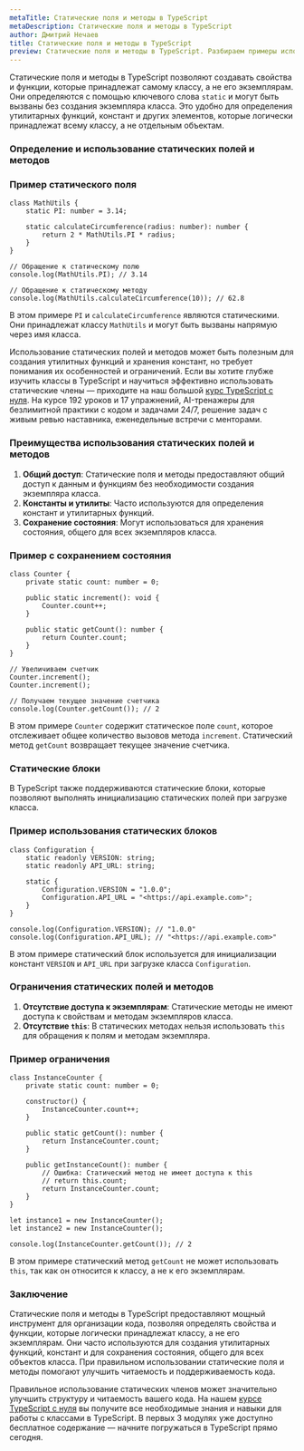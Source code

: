 ```yaml
---
metaTitle: Статические поля и методы в TypeScript
metaDescription: Статические поля и методы в TypeScript
author: Дмитрий Нечаев
title: Статические поля и методы в TypeScript
preview: Статические поля и методы в TypeScript. Разбираем примеры использования
---
```


Статические поля и методы в TypeScript позволяют создавать свойства и функции, которые принадлежат самому классу, а не его экземплярам. Они определяются с помощью ключевого слова `static` и могут быть вызваны без создания экземпляра класса. Это удобно для определения утилитарных функций, констант и других элементов, которые логически принадлежат всему классу, а не отдельным объектам.

### Определение и использование статических полей и методов

### Пример статического поля

```tsx
class MathUtils {
    static PI: number = 3.14;

    static calculateCircumference(radius: number): number {
        return 2 * MathUtils.PI * radius;
    }
}

// Обращение к статическому полю
console.log(MathUtils.PI); // 3.14

// Обращение к статическому методу
console.log(MathUtils.calculateCircumference(10)); // 62.8

```

В этом примере `PI` и `calculateCircumference` являются статическими. Они принадлежат классу `MathUtils` и могут быть вызваны напрямую через имя класса.

Использование статических полей и методов может быть полезным для создания утилитных функций и хранения констант, но требует понимания их особенностей и ограничений. Если вы хотите глубже изучить классы в TypeScript и научиться эффективно использовать статические члены — приходите на наш большой [курс TypeScript с нуля](https://purpleschool.ru/course/typescript?utm_source=knowledgebase&utm_medium=text&utm_campaign=staticheskie-polya-i-metody-v-typescript). На курсе 192 уроков и 17 упражнений, AI-тренажеры для безлимитной практики с кодом и задачами 24/7, решение задач с живым ревью наставника, еженедельные встречи с менторами.

### Преимущества использования статических полей и методов

1. **Общий доступ**: Статические поля и методы предоставляют общий доступ к данным и функциям без необходимости создания экземпляра класса.
2. **Константы и утилиты**: Часто используются для определения констант и утилитарных функций.
3. **Сохранение состояния**: Могут использоваться для хранения состояния, общего для всех экземпляров класса.

### Пример с сохранением состояния

```tsx
class Counter {
    private static count: number = 0;

    public static increment(): void {
        Counter.count++;
    }

    public static getCount(): number {
        return Counter.count;
    }
}

// Увеличиваем счетчик
Counter.increment();
Counter.increment();

// Получаем текущее значение счетчика
console.log(Counter.getCount()); // 2

```

В этом примере `Counter` содержит статическое поле `count`, которое отслеживает общее количество вызовов метода `increment`. Статический метод `getCount` возвращает текущее значение счетчика.

### Статические блоки

В TypeScript также поддерживаются статические блоки, которые позволяют выполнять инициализацию статических полей при загрузке класса.

### Пример использования статических блоков

```tsx
class Configuration {
    static readonly VERSION: string;
    static readonly API_URL: string;

    static {
        Configuration.VERSION = "1.0.0";
        Configuration.API_URL = "<https://api.example.com>";
    }
}

console.log(Configuration.VERSION); // "1.0.0"
console.log(Configuration.API_URL); // "<https://api.example.com>"

```

В этом примере статический блок используется для инициализации констант `VERSION` и `API_URL` при загрузке класса `Configuration`.

### Ограничения статических полей и методов

1. **Отсутствие доступа к экземплярам**: Статические методы не имеют доступа к свойствам и методам экземпляров класса.
2. **Отсутствие `this`**: В статических методах нельзя использовать `this` для обращения к полям и методам экземпляра.

### Пример ограничения

```tsx
class InstanceCounter {
    private static count: number = 0;

    constructor() {
        InstanceCounter.count++;
    }

    public static getCount(): number {
        return InstanceCounter.count;
    }

    public getInstanceCount(): number {
        // Ошибка: Статический метод не имеет доступа к this
        // return this.count;
        return InstanceCounter.count;
    }
}

let instance1 = new InstanceCounter();
let instance2 = new InstanceCounter();

console.log(InstanceCounter.getCount()); // 2

```

В этом примере статический метод `getCount` не может использовать `this`, так как он относится к классу, а не к его экземплярам.

### Заключение

Статические поля и методы в TypeScript предоставляют мощный инструмент для организации кода, позволяя определять свойства и функции, которые логически принадлежат классу, а не его экземплярам. Они часто используются для создания утилитарных функций, констант и для сохранения состояния, общего для всех объектов класса. При правильном использовании статические поля и методы помогают улучшить читаемость и поддерживаемость кода.

Правильное использование статических членов может значительно улучшить структуру и читаемость вашего кода. На нашем [курсе TypeScript с нуля](https://purpleschool.ru/course/typescript?utm_source=knowledgebase&utm_medium=text&utm_campaign=staticheskie-polya-i-metody-v-typescript) вы получите все необходимые знания и навыки для работы с классами в TypeScript. В первых 3 модулях уже доступно бесплатное содержание — начните погружаться в TypeScript прямо сегодня.
